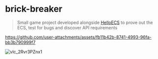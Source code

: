 # brick-breaker

> Small game project developed alongside [HelloECS](https://github.com/remusjones/HelloECS) to prove out the ECS, test for bugs and discover API requirements

https://github.com/user-attachments/assets/fb11b42b-8741-4993-96fa-bb3b790999f7

![vlc_2Rvr3PZnx1](https://github.com/user-attachments/assets/daea77b0-eb2a-422e-af29-ef47ce3fee91)
